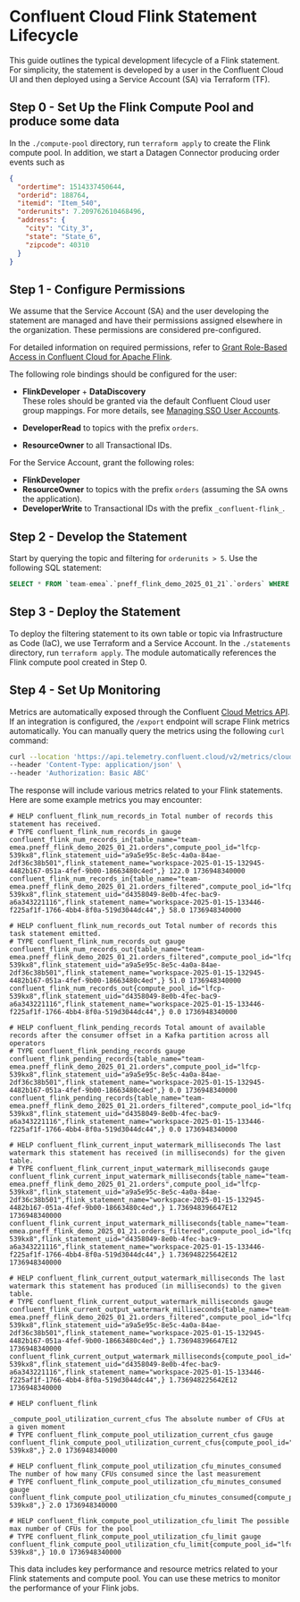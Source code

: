 # Confluent Cloud Flink Statement Lifecycle

This guide outlines the typical development lifecycle of a Flink statement. For simplicity, the statement is developed by a user in the Confluent Cloud UI and then deployed using a Service Account (SA) via Terraform (TF).

## Step 0 - Set Up the Flink Compute Pool and produce some data

In the `./compute-pool` directory, run `terraform apply` to create the Flink compute pool.
In addition, we start a Datagen Connector producing order events such as

```json
{
  "ordertime": 1514337450644,
  "orderid": 188764,
  "itemid": "Item_540",
  "orderunits": 7.209762610468496,
  "address": {
    "city": "City_3",
    "state": "State_6",
    "zipcode": 40310
  }
}
```

## Step 1 - Configure Permissions

We assume that the Service Account (SA) and the user developing the statement are managed and have their permissions assigned elsewhere in the organization. These permissions are considered pre-configured.

For detailed information on required permissions, refer to [Grant Role-Based Access in Confluent Cloud for Apache Flink](https://docs.confluent.io/cloud/current/flink/operate-and-deploy/flink-rbac.html).

The following role bindings should be configured for the user:

- **FlinkDeveloper** + **DataDiscovery**  
  These roles should be granted via the default Confluent Cloud user group mappings. For more details, see [Managing SSO User Accounts](https://docs.confluent.io/cloud/current/security/authenticate/user-identities/user-accounts/manage-sso-user-accounts.html#default-user-permissions).

- **DeveloperRead** to topics with the prefix `orders`.
- **ResourceOwner** to all Transactional IDs.

For the Service Account, grant the following roles:

- **FlinkDeveloper**
- **ResourceOwner** to topics with the prefix `orders` (assuming the SA owns the application).
- **DeveloperWrite** to Transactional IDs with the prefix `_confluent-flink_`.

## Step 2 - Develop the Statement

Start by querying the topic and filtering for `orderunits > 5`. Use the following SQL statement:

```sql
SELECT * FROM `team-emea`.`pneff_flink_demo_2025_01_21`.`orders` WHERE `orderunits` > 5;
```

## Step 3 - Deploy the Statement

To deploy the filtering statement to its own table or topic via Infrastructure as Code (IaC), we use Terraform and a Service Account. In the `./statements` directory, run `terraform apply`. The module automatically references the Flink compute pool created in Step 0.

## Step 4 - Set Up Monitoring

Metrics are automatically exposed through the Confluent [Cloud Metrics API](https://api.telemetry.confluent.cloud/docs/descriptors/datasets/cloud). If an integration is configured, the `/export` endpoint will scrape Flink metrics automatically. You can manually query the metrics using the following `curl` command:

```bash
curl --location 'https://api.telemetry.confluent.cloud/v2/metrics/cloud/export?resource.compute_pool.id=lfcp-xyz' \
--header 'Content-Type: application/json' \
--header 'Authorization: Basic ABC'
```

The response will include various metrics related to your Flink statements. Here are some example metrics you may encounter:

```plaintext
# HELP confluent_flink_num_records_in Total number of records this statement has received.
# TYPE confluent_flink_num_records_in gauge
confluent_flink_num_records_in{table_name="team-emea.pneff_flink_demo_2025_01_21.orders",compute_pool_id="lfcp-539kx8",flink_statement_uid="a9a5e95c-8e5c-4a0a-84ae-2df36c38b501",flink_statement_name="workspace-2025-01-15-132945-4482b167-051a-4fef-9b00-18663480c4ed",} 122.0 1736948340000
confluent_flink_num_records_in{table_name="team-emea.pneff_flink_demo_2025_01_21.orders_filtered",compute_pool_id="lfcp-539kx8",flink_statement_uid="d4358049-8e0b-4fec-bac9-a6a343221116",flink_statement_name="workspace-2025-01-15-133446-f225af1f-1766-4bb4-8f0a-519d3044dc44",} 58.0 1736948340000

# HELP confluent_flink_num_records_out Total number of records this task statement emitted.
# TYPE confluent_flink_num_records_out gauge
confluent_flink_num_records_out{table_name="team-emea.pneff_flink_demo_2025_01_21.orders_filtered",compute_pool_id="lfcp-539kx8",flink_statement_uid="a9a5e95c-8e5c-4a0a-84ae-2df36c38b501",flink_statement_name="workspace-2025-01-15-132945-4482b167-051a-4fef-9b00-18663480c4ed",} 51.0 1736948340000
confluent_flink_num_records_out{compute_pool_id="lfcp-539kx8",flink_statement_uid="d4358049-8e0b-4fec-bac9-a6a343221116",flink_statement_name="workspace-2025-01-15-133446-f225af1f-1766-4bb4-8f0a-519d3044dc44",} 0.0 1736948340000

# HELP confluent_flink_pending_records Total amount of available records after the consumer offset in a Kafka partition across all operators
# TYPE confluent_flink_pending_records gauge
confluent_flink_pending_records{table_name="team-emea.pneff_flink_demo_2025_01_21.orders",compute_pool_id="lfcp-539kx8",flink_statement_uid="a9a5e95c-8e5c-4a0a-84ae-2df36c38b501",flink_statement_name="workspace-2025-01-15-132945-4482b167-051a-4fef-9b00-18663480c4ed",} 0.0 1736948340000
confluent_flink_pending_records{table_name="team-emea.pneff_flink_demo_2025_01_21.orders_filtered",compute_pool_id="lfcp-539kx8",flink_statement_uid="d4358049-8e0b-4fec-bac9-a6a343221116",flink_statement_name="workspace-2025-01-15-133446-f225af1f-1766-4bb4-8f0a-519d3044dc44",} 0.0 1736948340000

# HELP confluent_flink_current_input_watermark_milliseconds The last watermark this statement has received (in milliseconds) for the given table.
# TYPE confluent_flink_current_input_watermark_milliseconds gauge
confluent_flink_current_input_watermark_milliseconds{table_name="team-emea.pneff_flink_demo_2025_01_21.orders",compute_pool_id="lfcp-539kx8",flink_statement_uid="a9a5e95c-8e5c-4a0a-84ae-2df36c38b501",flink_statement_name="workspace-2025-01-15-132945-4482b167-051a-4fef-9b00-18663480c4ed",} 1.736948396647E12 1736948340000
confluent_flink_current_input_watermark_milliseconds{table_name="team-emea.pneff_flink_demo_2025_01_21.orders_filtered",compute_pool_id="lfcp-539kx8",flink_statement_uid="d4358049-8e0b-4fec-bac9-a6a343221116",flink_statement_name="workspace-2025-01-15-133446-f225af1f-1766-4bb4-8f0a-519d3044dc44",} 1.736948225642E12 1736948340000

# HELP confluent_flink_current_output_watermark_milliseconds The last watermark this statement has produced (in milliseconds) to the given table.
# TYPE confluent_flink_current_output_watermark_milliseconds gauge
confluent_flink_current_output_watermark_milliseconds{table_name="team-emea.pneff_flink_demo_2025_01_21.orders_filtered",compute_pool_id="lfcp-539kx8",flink_statement_uid="a9a5e95c-8e5c-4a0a-84ae-2df36c38b501",flink_statement_name="workspace-2025-01-15-132945-4482b167-051a-4fef-9b00-18663480c4ed",} 1.736948396647E12 1736948340000
confluent_flink_current_output_watermark_milliseconds{compute_pool_id="lfcp-539kx8",flink_statement_uid="d4358049-8e0b-4fec-bac9-a6a343221116",flink_statement_name="workspace-2025-01-15-133446-f225af1f-1766-4bb4-8f0a-519d3044dc44",} 1.736948225642E12 1736948340000

# HELP confluent_flink

_compute_pool_utilization_current_cfus The absolute number of CFUs at a given moment
# TYPE confluent_flink_compute_pool_utilization_current_cfus gauge
confluent_flink_compute_pool_utilization_current_cfus{compute_pool_id="lfcp-539kx8",} 2.0 1736948340000

# HELP confluent_flink_compute_pool_utilization_cfu_minutes_consumed The number of how many CFUs consumed since the last measurement
# TYPE confluent_flink_compute_pool_utilization_cfu_minutes_consumed gauge
confluent_flink_compute_pool_utilization_cfu_minutes_consumed{compute_pool_id="lfcp-539kx8",} 2.0 1736948340000

# HELP confluent_flink_compute_pool_utilization_cfu_limit The possible max number of CFUs for the pool
# TYPE confluent_flink_compute_pool_utilization_cfu_limit gauge
confluent_flink_compute_pool_utilization_cfu_limit{compute_pool_id="lfcp-539kx8",} 10.0 1736948340000
```

This data includes key performance and resource metrics related to your Flink statements and compute pool. You can use these metrics to monitor the performance of your Flink jobs.
